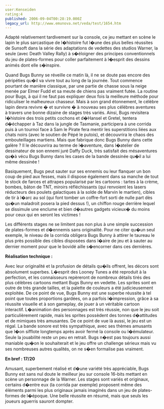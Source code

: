```yaml
---
user:Kenseiden
rating:4
published: 2006-09-04T00:28:19.000Z
legacy_url: http://www.emunova.net/veda/test/1654.htm
---
```

Adapté relativement tardivement sur la console, ce jeu mettant en scène le lapin le plus sarcastique de l�histoire fut l�une des plus belles réussites de Sunsoft dans la série des adaptations de vedettes des studios Warner, la seule (avec Death Valley Rally) à s�éloigner des principes conventionnels du jeu de plates-formes pour coller parfaitement à l�esprit des dessins animés dont elle s�inspire.  

  

Quand Bugs Bunny se réveille ce matin là, il ne se doute pas encore des péripéties qu�il va vivre tout au long de la journée. Tout commence pourtant de manière classique, par une partie de chasse sous la neige menée par Elmer Fudd et sa meute de chiens pas vraiment futée. La routine pour Bugs, à qui il ne faut pas expliquer deux fois la meilleure méthode pour ridiculiser le malheureux chasseur. Mais à son grand étonnement, le célèbre lapin devra revivre � et survivre � à nouveau ses plus célèbres aventures à travers une bonne dizaine de stages très variés. Ainsi, Bugs revisitera l�histoire des trois petits cochons et d�Hansel et Gretel, tentera d�échapper à Taz dans la jungle de Tasmanie, participera à une corrida puis à un tournoi face à Sam le Pirate fera mentir les superstitions liées aux chats noirs (avec le soutien de Pépé le putois), et découvrira le chaos des embouteillages martiens. Mais que fabrique donc Bugs Bunny dans cette galère ? Il le découvrira au terme de l�aventure, dans l�atelier de dessinateur de son ennemi juré Daffy Duck, très satisfait des mésaventures qu�à vécu Bugs Bunny dans les cases de la bande dessinée qu�il a lui même dessinée !  

  

Basiquement, Bugs peut sauter sur ses ennemis ou leur flanquer un bon coup de pied aux fesses, mais il dispose également dans sa manche de tout le stock de farces et attrapes popularisé par les cartoons : tartes à la crème, bombes, bâton de TNT, miroirs réfléchissants (qui renvoient les lasers réducteurs des poulets galactiques à la solde de Marvin le martien), cibles de tir à l�arc au sol (qui font tomber un coffre-fort sorti de nulle part dès qu�un maladroit posera la pied dessus !), un chiffon rouge derrière lequel se dissimule une enclume et bien d�autres gadgets vicieux� du moins pour ceux qui en seront les victimes !  

  

Les différents stages ne se limitent pas non plus à une simple succession de plates-formes et d�ennemis sans originalité. Pour ne citer qu�un seul exemple, le niveau de la corrida obligera Bugs Bunny à attirer le taureau le plus près possible des cibles disposées dans l�aire de jeu et à sauter au dernier moment pour que le bovidé aille s�encorner dans ces dernières.  

  

**Réalisation technique :**  

Avec leur originalité et la profusion de détails qu�ils offrent, les décors sont absolument superbes. L�esprit des Looney Tunes a été reproduit à la perfection, et les connaisseurs repèreront de nombreux détails tirés des plus célèbres cartoons mettant Bugs Bunny en vedette. Les sprites sont en outre de très grande tailles, et la palette de couleurs a été judicieusement exploitée. De ce point de vue, Bugs Bunny est une superbe réussite à tel point que toutes proportions gardées, on a parfois l�impression, grâce à sa réussite visuelle et à son gameplay, de jouer à un véritable cartoon interactif. L�animation des personnages est très réussie, non que le jeu soit particulièrement rapide, mais les sprites possèdent des tonnes d�attitudes et de mimiques très amusantes. De ce point de vue là aussi, le jeu est un régal. La bande sonore est très sympathique, avec ses thèmes amusants que l�on sifflote longtemps après avoir fermé la console ou l�émulateur. Seule la jouabilité reste un peu en retrait. Bugs n�est pas toujours aussi maniable qu�on le souhaiterait et le jeu offre un challenge sérieux mais vu ses nombreuses autres qualités, on ne s�en formalise pas vraiment.  

  

**En bref : 17/20**  

Amusant, superbement réalisé et d�une variété très appréciable, Bugs Bunny est sans nul doute le meilleur jeu sur console 16-bits mettant en scène un personnage de la Warner. Les stages sont variés et originaux, certains d�entre eux (la corrida par exemple) proposent même des éléments parmi les plus originaux jamais imaginés dans un jeu de plates-formes de l�époque. Une belle réussite en résumé, mais que seuls les joueurs aguerris sauront dompter.